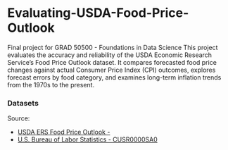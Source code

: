 # Evaluating-USDA-Food-Price-Outlook
Final project for GRAD 50500 - Foundations in Data Science
This project evaluates the accuracy and reliability of the USDA Economic Research Service’s Food Price Outlook dataset. It compares forecasted food price changes against actual Consumer Price Index (CPI) outcomes, explores forecast errors by food category, and examines long-term inflation trends from the 1970s to the present.

### Datasets
Source: 
- [USDA ERS Food Price Outlook - ](https://www.ers.usda.gov/data-products/food-price-outlook)
- [U.S. Bureau of Labor Statistics - CUSR0000SA0](https://data.bls.gov/dataViewer/view/timeseries/CUSR0000SA0)
